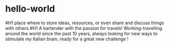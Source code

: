 # hello-world
#H1 place where to store ideas, resources, or even share and discuss things with others.#H1
A bartender with the passion for travels! Working-travelling around the world since the past 10 years, always looking for new ways to stimulate my Italian brain; ready for a great new challenge !
